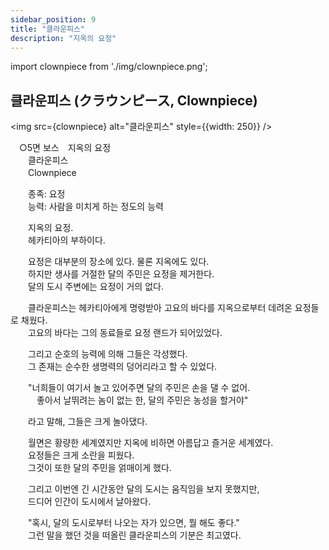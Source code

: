 ```yaml
---
sidebar_position: 9
title: "클라운피스"
description: "지옥의 요정"
---
```


import clownpiece from './img/clownpiece.png';

## 클라운피스 (クラウンピース, Clownpiece)

<img src={clownpiece} alt="클라운피스" style={{width: 250}} />

　○5면 보스　지옥의 요정  
　　클라운피스  
　　Clownpiece  

　　종족: 요정  
　　능력: 사람을 미치게 하는 정도의 능력  

　　지옥의 요정.  
　　헤카티아의 부하이다.  

　　요정은 대부분의 장소에 있다. 물론 지옥에도 있다.  
　　하지만 생사를 거절한 달의 주민은 요정을 제거한다.  
　　달의 도시 주변에는 요정이 거의 없다.  

　　클라운피스는 헤카티아에게 명령받아 고요의 바다를 지옥으로부터 데려온 요정들로 채웠다.  
　　고요의 바다는 그의 동료들로 요정 랜드가 되어있었다.  

　　그리고 순호의 능력에 의해 그들은 각성했다.  
　　그 존재는 순수한 생명력의 덩어리라고 할 수 있었다.  

　　"너희들이 여기서 놀고 있어주면 달의 주민은 손을 댈 수 없어.  
　　　좋아서 날뛰려는 놈이 없는 한, 달의 주민은 농성을 할거야"  

　　라고 말해, 그들은 크게 놀아댔다.  

　　월면은 황량한 세계였지만 지옥에 비하면 아름답고 즐거운 세계였다.  
　　요정들은 크게 소란을 피웠다.  
　　그것이 또한 달의 주민을 얽매이게 했다.  

　　그리고 이번엔 긴 시간동안 달의 도시는 움직임을 보지 못했지만,  
　　드디어 인간이 도시에서 날아왔다.  

　　"혹시, 달의 도시로부터 나오는 자가 있으면, 뭘 해도 좋다."  
　　그런 말을 했던 것을 떠올린 클라운피스의 기분은 최고였다.  
